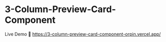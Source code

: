 # 3-Column-Preview-Card-Component
Live Demo 📍 https://3-column-preview-card-component-orpin.vercel.app/
